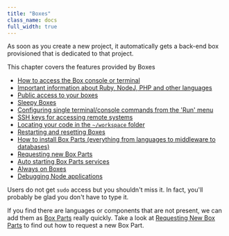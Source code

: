 ```yaml
---
title: "Boxes"
class_name: docs
full_width: true
---
```


As soon as you create a new project, it automatically gets a back-end box provisioned that is dedicated to that project.

This chapter covers the features provided by Boxes

- [How to access the Box console or terminal](/docs/boxes/terminal)
- [Important information about Ruby, NodeJ, PHP and other languages](/docs/boxes/specifics)
- [Public access to your boxes](/docs/boxes/ext-access)
- [Sleepy Boxes](/docs/boxes/sleep)
- [Configuring single terminal/console commands from the 'Run' menu](/docs/boxes/run)
- [SSH keys for accessing remote systems](/docs/boxes/ssh)
- [Locating your code in the `~/workspace` folder](/docs/boxes/workspace)
- [Restarting and resetting Boxes](/docs/boxes/restart-reset)
- [How to install Box Parts (everything from languages to middleware to databases)](/docs/boxes/box-parts)
- [Requesting new Box Parts](/docs/boxes/request-language)
- [Auto starting Box Parts services](/docs/boxes/startup)
- [Always on Boxes](/docs/boxes/always-on)
- [Debugging Node applications](/docs/boxes/node-debugger)

Users do not get `sudo` access but you shouldn't miss it. In fact, you'll probably be glad you don't have to type it.

If you find there are languages or components that are not present, we can add them as [Box Parts](/docs/boxes/box-parts) really quickly. Take a look at [Requesting New Box Parts](/docs/boxes/request-language) to find out how to request a new Box Part.
